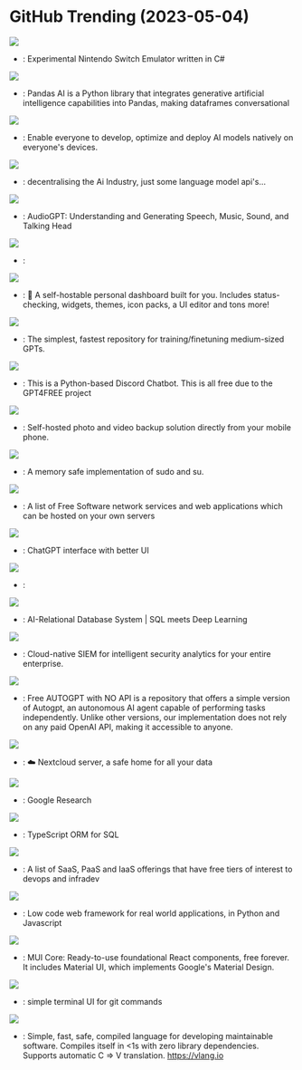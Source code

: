 # GitHub Trending (2023-05-04)

![](https://img.shields.io/badge/C%23-New%201-green?style=flat-square&logo=appveyor)
- [](https://github.comundefined): Experimental Nintendo Switch Emulator written in C#

![](https://img.shields.io/badge/Python-New%201-green?style=flat-square&logo=appveyor)
- [](https://github.comundefined): Pandas AI is a Python library that integrates generative artificial intelligence capabilities into Pandas, making dataframes conversational

![](https://img.shields.io/badge/Python-New%20858-green?style=flat-square&logo=appveyor)
- [](https://github.comundefined): Enable everyone to develop, optimize and deploy AI models natively on everyone's devices.

![](https://img.shields.io/badge/Python-New%202-green?style=flat-square&logo=appveyor)
- [](https://github.comundefined): decentralising the Ai Industry, just some language model api's...

![](https://img.shields.io/badge/Python-New%20506-green?style=flat-square&logo=appveyor)
- [](https://github.comundefined): AudioGPT: Understanding and Generating Speech, Music, Sound, and Talking Head

![](https://img.shields.io/badge/TypeScript-New%2057-green?style=flat-square&logo=appveyor)
- [](https://github.comundefined): 

![](https://img.shields.io/badge/Vue-New%2034-green?style=flat-square&logo=appveyor)
- [](https://github.comundefined): 🚀 A self-hostable personal dashboard built for you. Includes status-checking, widgets, themes, icon packs, a UI editor and tons more!

![](https://img.shields.io/badge/Python-New%20109-green?style=flat-square&logo=appveyor)
- [](https://github.comundefined): The simplest, fastest repository for training/finetuning medium-sized GPTs.

![](https://img.shields.io/badge/Python-New%2038-green?style=flat-square&logo=appveyor)
- [](https://github.comundefined): This is a Python-based Discord Chatbot. This is all free due to the GPT4FREE project

![](https://img.shields.io/badge/Dart-New%20240-green?style=flat-square&logo=appveyor)
- [](https://github.comundefined): Self-hosted photo and video backup solution directly from your mobile phone.

![](https://img.shields.io/badge/Rust-New%20215-green?style=flat-square&logo=appveyor)
- [](https://github.comundefined): A memory safe implementation of sudo and su.

![](https://img.shields.io/badge/Makefile-New%20281-green?style=flat-square&logo=appveyor)
- [](https://github.comundefined): A list of Free Software network services and web applications which can be hosted on your own servers

![](https://img.shields.io/badge/Python-New%20192-green?style=flat-square&logo=appveyor)
- [](https://github.comundefined): ChatGPT interface with better UI

![](https://img.shields.io/badge/Java-New%2057-green?style=flat-square&logo=appveyor)
- [](https://github.comundefined): 

![](https://img.shields.io/badge/Python-New%20293-green?style=flat-square&logo=appveyor)
- [](https://github.comundefined): AI-Relational Database System | SQL meets Deep Learning

![](https://img.shields.io/badge/Jupyter%20Notebook-New%208-green?style=flat-square&logo=appveyor)
- [](https://github.comundefined): Cloud-native SIEM for intelligent security analytics for your entire enterprise.

![](https://img.shields.io/badge/Jupyter%20Notebook-New%20212-green?style=flat-square&logo=appveyor)
- [](https://github.comundefined): Free AUTOGPT with NO API is a repository that offers a simple version of Autogpt, an autonomous AI agent capable of performing tasks independently. Unlike other versions, our implementation does not rely on any paid OpenAI API, making it accessible to anyone.

![](https://img.shields.io/badge/PHP-New%208-green?style=flat-square&logo=appveyor)
- [](https://github.comundefined): ☁️ Nextcloud server, a safe home for all your data

![](https://img.shields.io/badge/Jupyter%20Notebook-New%20156-green?style=flat-square&logo=appveyor)
- [](https://github.comundefined): Google Research

![](https://img.shields.io/badge/TypeScript-New%20129-green?style=flat-square&logo=appveyor)
- [](https://github.comundefined): TypeScript ORM for SQL

![](https://img.shields.io/badge/HTML-New%2047-green?style=flat-square&logo=appveyor)
- [](https://github.comundefined): A list of SaaS, PaaS and IaaS offerings that have free tiers of interest to devops and infradev

![](https://img.shields.io/badge/Python-New%204-green?style=flat-square&logo=appveyor)
- [](https://github.comundefined): Low code web framework for real world applications, in Python and Javascript

![](https://img.shields.io/badge/JavaScript-New%2034-green?style=flat-square&logo=appveyor)
- [](https://github.comundefined): MUI Core: Ready-to-use foundational React components, free forever. It includes Material UI, which implements Google's Material Design.

![](https://img.shields.io/badge/Go-New%2019-green?style=flat-square&logo=appveyor)
- [](https://github.comundefined): simple terminal UI for git commands

![](https://img.shields.io/badge/V-New%205-green?style=flat-square&logo=appveyor)
- [](https://github.comundefined): Simple, fast, safe, compiled language for developing maintainable software. Compiles itself in <1s with zero library dependencies. Supports automatic C => V translation. https://vlang.io

